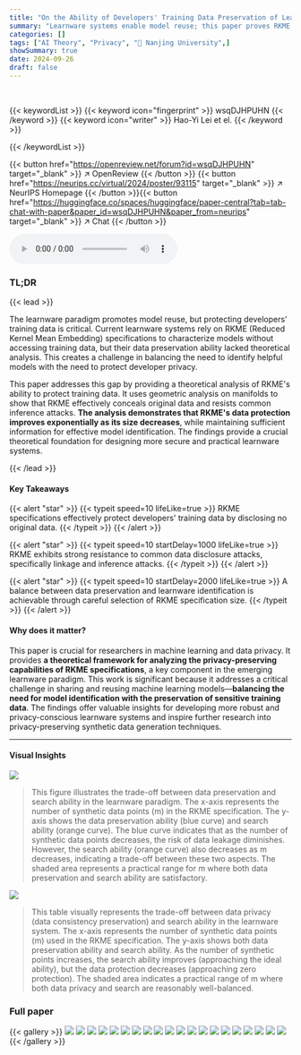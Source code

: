 ```yaml
---
title: "On the Ability of Developers' Training Data Preservation of Learnware"
summary: "Learnware systems enable model reuse; this paper proves RKME specifications protect developers' training data while enabling effective model identification."
categories: []
tags: ["AI Theory", "Privacy", "🏢 Nanjing University",]
showSummary: true
date: 2024-09-26
draft: false
---
```


<br>

{{< keywordList >}}
{{< keyword icon="fingerprint" >}} wsqDJHPUHN {{< /keyword >}}
{{< keyword icon="writer" >}} Hao-Yi Lei et el. {{< /keyword >}}
 
{{< /keywordList >}}

{{< button href="https://openreview.net/forum?id=wsqDJHPUHN" target="_blank" >}}
↗ OpenReview
{{< /button >}}
{{< button href="https://neurips.cc/virtual/2024/poster/93115" target="_blank" >}}
↗ NeurIPS Homepage
{{< /button >}}{{< button href="https://huggingface.co/spaces/huggingface/paper-central?tab=tab-chat-with-paper&paper_id=wsqDJHPUHN&paper_from=neurips" target="_blank" >}}
↗ Chat
{{< /button >}}



<audio controls>
    <source src="https://ai-paper-reviewer.com/wsqDJHPUHN/podcast.wav" type="audio/wav">
    Your browser does not support the audio element.
</audio>


### TL;DR


{{< lead >}}

The learnware paradigm promotes model reuse, but protecting developers' training data is critical.  Current learnware systems rely on RKME (Reduced Kernel Mean Embedding) specifications to characterize models without accessing training data, but their data preservation ability lacked theoretical analysis. This creates a challenge in balancing the need to identify helpful models with the need to protect developer privacy. 

This paper addresses this gap by providing a theoretical analysis of RKME's ability to protect training data.  It uses geometric analysis on manifolds to show that RKME effectively conceals original data and resists common inference attacks. **The analysis demonstrates that RKME's data protection improves exponentially as its size decreases**, while maintaining sufficient information for effective model identification. The findings provide a crucial theoretical foundation for designing more secure and practical learnware systems.

{{< /lead >}}


#### Key Takeaways

{{< alert "star" >}}
{{< typeit speed=10 lifeLike=true >}} RKME specifications effectively protect developers' training data by disclosing no original data. {{< /typeit >}}
{{< /alert >}}

{{< alert "star" >}}
{{< typeit speed=10 startDelay=1000 lifeLike=true >}} RKME exhibits strong resistance to common data disclosure attacks, specifically linkage and inference attacks. {{< /typeit >}}
{{< /alert >}}

{{< alert "star" >}}
{{< typeit speed=10 startDelay=2000 lifeLike=true >}} A balance between data preservation and learnware identification is achievable through careful selection of RKME specification size. {{< /typeit >}}
{{< /alert >}}

#### Why does it matter?
This paper is crucial for researchers in machine learning and data privacy.  It provides **a theoretical framework for analyzing the privacy-preserving capabilities of RKME specifications**, a key component in the emerging learnware paradigm.  This work is significant because it addresses a critical challenge in sharing and reusing machine learning models—**balancing the need for model identification with the preservation of sensitive training data**. The findings offer valuable insights for developing more robust and privacy-conscious learnware systems and inspire further research into privacy-preserving synthetic data generation techniques.

------
#### Visual Insights



![](https://ai-paper-reviewer.com/wsqDJHPUHN/figures_4_1.jpg)

> This figure illustrates the trade-off between data preservation and search ability in the learnware paradigm. The x-axis represents the number of synthetic data points (m) in the RKME specification. The y-axis shows the data preservation ability (blue curve) and search ability (orange curve). The blue curve indicates that as the number of synthetic data points decreases, the risk of data leakage diminishes. However, the search ability (orange curve) also decreases as m decreases, indicating a trade-off between these two aspects. The shaded area represents a practical range for m where both data preservation and search ability are satisfactory.





![](https://ai-paper-reviewer.com/wsqDJHPUHN/tables_18_1.jpg)

> This table visually represents the trade-off between data privacy (data consistency preservation) and search ability in the learnware system.  The x-axis represents the number of synthetic data points (m) used in the RKME specification.  The y-axis shows both data preservation ability and search ability. As the number of synthetic points increases, the search ability improves (approaching the ideal ability), but the data protection decreases (approaching zero protection). The shaded area indicates a practical range of m where both data privacy and search are reasonably well-balanced.





### Full paper

{{< gallery >}}
<img src="https://ai-paper-reviewer.com/wsqDJHPUHN/1.png" class="grid-w50 md:grid-w33 xl:grid-w25" />
<img src="https://ai-paper-reviewer.com/wsqDJHPUHN/2.png" class="grid-w50 md:grid-w33 xl:grid-w25" />
<img src="https://ai-paper-reviewer.com/wsqDJHPUHN/3.png" class="grid-w50 md:grid-w33 xl:grid-w25" />
<img src="https://ai-paper-reviewer.com/wsqDJHPUHN/4.png" class="grid-w50 md:grid-w33 xl:grid-w25" />
<img src="https://ai-paper-reviewer.com/wsqDJHPUHN/5.png" class="grid-w50 md:grid-w33 xl:grid-w25" />
<img src="https://ai-paper-reviewer.com/wsqDJHPUHN/6.png" class="grid-w50 md:grid-w33 xl:grid-w25" />
<img src="https://ai-paper-reviewer.com/wsqDJHPUHN/7.png" class="grid-w50 md:grid-w33 xl:grid-w25" />
<img src="https://ai-paper-reviewer.com/wsqDJHPUHN/8.png" class="grid-w50 md:grid-w33 xl:grid-w25" />
<img src="https://ai-paper-reviewer.com/wsqDJHPUHN/9.png" class="grid-w50 md:grid-w33 xl:grid-w25" />
<img src="https://ai-paper-reviewer.com/wsqDJHPUHN/10.png" class="grid-w50 md:grid-w33 xl:grid-w25" />
<img src="https://ai-paper-reviewer.com/wsqDJHPUHN/11.png" class="grid-w50 md:grid-w33 xl:grid-w25" />
<img src="https://ai-paper-reviewer.com/wsqDJHPUHN/12.png" class="grid-w50 md:grid-w33 xl:grid-w25" />
<img src="https://ai-paper-reviewer.com/wsqDJHPUHN/13.png" class="grid-w50 md:grid-w33 xl:grid-w25" />
<img src="https://ai-paper-reviewer.com/wsqDJHPUHN/14.png" class="grid-w50 md:grid-w33 xl:grid-w25" />
<img src="https://ai-paper-reviewer.com/wsqDJHPUHN/15.png" class="grid-w50 md:grid-w33 xl:grid-w25" />
<img src="https://ai-paper-reviewer.com/wsqDJHPUHN/16.png" class="grid-w50 md:grid-w33 xl:grid-w25" />
<img src="https://ai-paper-reviewer.com/wsqDJHPUHN/17.png" class="grid-w50 md:grid-w33 xl:grid-w25" />
<img src="https://ai-paper-reviewer.com/wsqDJHPUHN/18.png" class="grid-w50 md:grid-w33 xl:grid-w25" />
<img src="https://ai-paper-reviewer.com/wsqDJHPUHN/19.png" class="grid-w50 md:grid-w33 xl:grid-w25" />
<img src="https://ai-paper-reviewer.com/wsqDJHPUHN/20.png" class="grid-w50 md:grid-w33 xl:grid-w25" />
{{< /gallery >}}